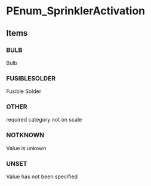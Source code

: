 # PEnum_SprinklerActivation

## Items

### BULB
Bulb

### FUSIBLESOLDER
Fusible Solder

### OTHER
required category not on scale

### NOTKNOWN
Value is unkown

### UNSET
Value has not been specified
